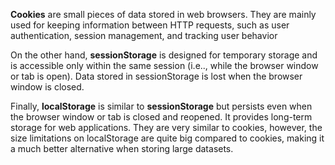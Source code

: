 **Cookies** are small pieces of data stored in web browsers. They are mainly used for keeping information between HTTP requests, such as user authentication, session management, and tracking user behavior

On the other hand, **sessionStorage** is designed for temporary storage and is accessible only within the same session (i.e.., while the browser window or tab is open). Data stored in sessionStorage is lost when the browser window is closed.

Finally, **localStorage** is similar to **sessionStorage** but persists even when the browser window or tab is closed and reopened. It provides long-term storage for web applications. They are very similar to cookies, however, the size limitations on localStorage are quite big compared to cookies, making it a much better alternative when storing large datasets.
